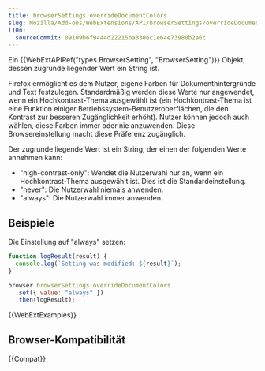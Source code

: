 ```yaml
---
title: browserSettings.overrideDocumentColors
slug: Mozilla/Add-ons/WebExtensions/API/browserSettings/overrideDocumentColors
l10n:
  sourceCommit: 09109b6f9444d22215ba330ec1e64e73980b2a6c
---
```


Ein {{WebExtAPIRef("types.BrowserSetting", "BrowserSetting")}} Objekt, dessen zugrunde liegender Wert ein String ist.

Firefox ermöglicht es dem Nutzer, eigene Farben für Dokumenthintergründe und Text festzulegen. Standardmäßig werden diese Werte nur angewendet, wenn ein Hochkontrast-Thema ausgewählt ist (ein Hochkontrast-Thema ist eine Funktion einiger Betriebssystem-Benutzeroberflächen, die den Kontrast zur besseren Zugänglichkeit erhöht). Nutzer können jedoch auch wählen, diese Farben immer oder nie anzuwenden. Diese Browsereinstellung macht diese Präferenz zugänglich.

Der zugrunde liegende Wert ist ein String, der einen der folgenden Werte annehmen kann:

- "high-contrast-only": Wendet die Nutzerwahl nur an, wenn ein Hochkontrast-Thema ausgewählt ist. Dies ist die Standardeinstellung.
- "never": Die Nutzerwahl niemals anwenden.
- "always": Die Nutzerwahl immer anwenden.

## Beispiele

Die Einstellung auf "always" setzen:

```js
function logResult(result) {
  console.log(`Setting was modified: ${result}`);
}

browser.browserSettings.overrideDocumentColors
  .set({ value: "always" })
  .then(logResult);
```

{{WebExtExamples}}

## Browser-Kompatibilität

{{Compat}}
